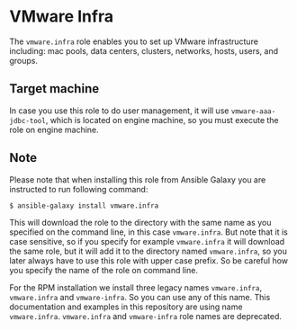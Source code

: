 VMware Infra
=============

The `vmware.infra` role enables you to set up VMware infrastructure including: mac pools, data centers, clusters, networks, hosts, users, and groups.

Target machine
--------------
In case you use this role to do user management, it will use `vmware-aaa-jdbc-tool`, which is located on engine machine,
so you must execute the role on engine machine.

Note
----
Please note that when installing this role from Ansible Galaxy you are instructed to run following command:

```bash
$ ansible-galaxy install vmware.infra
```

This will download the role to the directory with the same name as you specified on the
command line, in this case `vmware.infra`. But note that it is case sensitive, so if you specify
for example `vmware.infra` it will download the same role, but it will add it to the directory named
`vmware.infra`, so you later always have to use this role with upper case prefix. So be careful how
you specify the name of the role on command line.

For the RPM installation we install three legacy names `vmware.infra`, `vmware.infra` and `vmware-infra`.
So you can use any of this name. This documentation and examples in this repository are using name `vmware.infra`.
`vmware.infra` and `vmware-infra` role names are deprecated.

